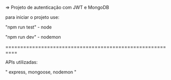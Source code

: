=> Projeto de autenticação com JWT e MongoDB

para iniciar o projeto use:

"npm run test" - node

"npm run dev" - nodemon

==========================================================

APIs utilizadas:

"
express,
mongoose,
nodemon
"
